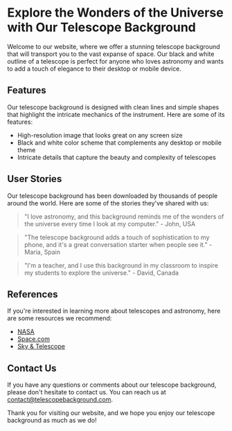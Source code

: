 <!--font:Orbitron-->

# Explore the Wonders of the Universe with Our Telescope Background

Welcome to our website, where we offer a stunning telescope background that will transport you to the vast expanse of space. Our black and white outline of a telescope is perfect for anyone who loves astronomy and wants to add a touch of elegance to their desktop or mobile device.

## Features

Our telescope background is designed with clean lines and simple shapes that highlight the intricate mechanics of the instrument. Here are some of its features:

- High-resolution image that looks great on any screen size
- Black and white color scheme that complements any desktop or mobile theme
- Intricate details that capture the beauty and complexity of telescopes

## User Stories

Our telescope background has been downloaded by thousands of people around the world. Here are some of the stories they've shared with us:

> "I love astronomy, and this background reminds me of the wonders of the universe every time I look at my computer." - John, USA

> "The telescope background adds a touch of sophistication to my phone, and it's a great conversation starter when people see it." - Maria, Spain

> "I'm a teacher, and I use this background in my classroom to inspire my students to explore the universe." - David, Canada

## References

If you're interested in learning more about telescopes and astronomy, here are some resources we recommend:

- [NASA](#nasa)
- [Space.com](#spacecom)
- [Sky & Telescope](#skytelescope)

## Contact Us

If you have any questions or comments about our telescope background, please don't hesitate to contact us. You can reach us at [contact@telescopebackground.com](mailto:contact@telescopebackground.com).

Thank you for visiting our website, and we hope you enjoy our telescope background as much as we do!

<!--

Write me content for website with wallpaper which alt text is:

"A black and white outline of a telescope, with clean lines and simple shapes that highlight the intricate mechanics of the instrument."

The name/title of the page should not be 1:1 copy of the alt text but rather a real content of the website which is using this wallpaper.

- Use markdown format 
- Start with heading
- Heading should be short and concise
- The content should look like a real website 
- The website should not be about the wallpaper, wallpaper is just a related background
- Heading should be contain work "wallpaper" or "background"
- Include real sections like references, contact, user stories, etc. use things relevant to the page purpose.
- Feel free to use structure like headings, bullets, numbering, blockquotes, paragraphs, horizontal lines, etc.
- You can use formatting like bold or _italic_
- You can include UTF-8 emojis
- Links should be only #hash anchors (and you can refer to the document itself)
- Do not include images


---


# Explore the Wonders of the Universe with Our Telescope Background

Welcome to our website, where we offer a stunning telescope background that will transport you to the vast expanse of space. Our black and white outline of a telescope is perfect for anyone who loves astronomy and wants to add a touch of elegance to their desktop or mobile device.

## Features

Our telescope background is designed with clean lines and simple shapes that highlight the intricate mechanics of the instrument. Here are some of its features:

- High-resolution image that looks great on any screen size
- Black and white color scheme that complements any desktop or mobile theme
- Intricate details that capture the beauty and complexity of telescopes

## User Stories

Our telescope background has been downloaded by thousands of people around the world. Here are some of the stories they've shared with us:

> "I love astronomy, and this background reminds me of the wonders of the universe every time I look at my computer." - John, USA

> "The telescope background adds a touch of sophistication to my phone, and it's a great conversation starter when people see it." - Maria, Spain

> "I'm a teacher, and I use this background in my classroom to inspire my students to explore the universe." - David, Canada

## References

If you're interested in learning more about telescopes and astronomy, here are some resources we recommend:

- [NASA](#nasa)
- [Space.com](#spacecom)
- [Sky & Telescope](#skytelescope)

## Contact Us

If you have any questions or comments about our telescope background, please don't hesitate to contact us. You can reach us at [contact@telescopebackground.com](mailto:contact@telescopebackground.com).

Thank you for visiting our website, and we hope you enjoy our telescope background as much as we do!

-->
